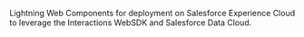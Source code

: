 Lightning Web Components for deployment on Salesforce Experience Cloud to leverage the Interactions WebSDK and Salesforce Data Cloud.
